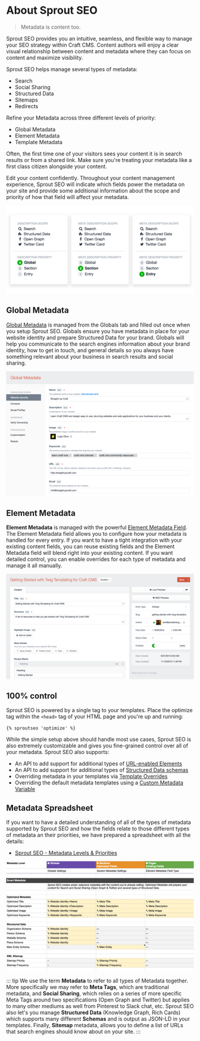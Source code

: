 # About Sprout SEO

> Metadata is content too.

Sprout SEO provides you an intuitive, seamless, and flexible way to manage your SEO strategy within Craft CMS. Content authors will enjoy a clear visual relationship between content and metadata where they can focus on content and maximize visibility.

Sprout SEO helps manage several types of metadata:

- Search
- Social Sharing
- Structured Data
- Sitemaps
- Redirects

Refine your Metadata across three different levels of priority:

- Global Metadata
- Element Metadata
- Template Metadata

Often, the first time one of your visitors sees your content it is in search results or from a shared link. Make sure you're treating your metadata like a first class citizen alongside your content. 

Edit your content confidently. Throughout your content management experience, Sprout SEO will indicate which fields power the metadata on your site and provide some additional information about the scope and priority of how that field will affect your metadata.

![Element Metadata Hints](../images/seo/sprout-seo-metadata-hints.png)

## Global Metadata

[Global Metadata](./global-metadata.md) is managed from the Globals tab and filled out once when you setup Sprout SEO. Globals ensure you have metadata in place for your website identity and prepare Structured Data for your brand. Globals will help you communicate to the search engines information about your brand identity, how to get in touch, and general details so you always have something relevant about your business in search results and social sharing.

![Global Metadata](../images/seo/sproutseo-global-metadata.png)

## Element Metadata

**Element Metadata** is managed with the powerful [Element Metadata Field](./element-metadata-field.md). The Element Metadata field allows you to configure how your metadata is handled for every entry. If you want to have a tight integration with your existing content fields, you can reuse existing fields and the Element Metadata field will blend right into your existing content. If you want detailed control, you can enable overrides for each type of metadata and manage it all manually.

![Element Metadata Field](../images/seo/sprout-seo-fieldtype.png)



## 100% control

Sprout SEO is powered by a single tag to your templates. Place the optimize tag within the `<head>` tag of your HTML page and you're up and running:

``` twig
{% sproutseo 'optimize' %}
```

While the simple setup above should handle most use cases, Sprout SEO is also extremely customizable and gives you fine-grained control over all of your metadata. Sprout SEO also supports:

- An API to add support for additional types of [URL-enabled Elements](custom-url-enabled-sections.md)
- An API to add support for additional types of [Structured Data schemas](./custom-schema.md)
- Overriding metadata in your templates via [Template Overrides](./template-overrides.md)
- Overriding the default metadata templates using a [Custom Metadata Variable](./custom-metadata-variable.md)

## Metadata Spreadsheet

If you want to have a detailed understanding of all of the types of metadata supported by Sprout SEO and how the fields relate to those different types of metadata an their priorities, we have prepared a spreadsheet with all the details:

- [Sprout SEO - Metadata Levels & Priorities](https://docs.google.com/spreadsheets/d/1OWvJVPkxdiqiemT2AMX76yPacLfi3aBuyRhgRy4_NIU/edit?usp=sharing)

![Metadata Levels and Priorities Spreadsheet](../images/seo/sprout-seo-metadata-spreadsheet.png)

::: tip
We use the term **Metadata** to refer to all types of Metadata together. More specifically we may refer to **Meta Tags**, which are traditional metadata, and **Social Sharing**, which relies on a series of more specific Meta Tags around two specifications (Open Graph and Twitter) but applies to many other mediums as well from Pinterest to Slack chat, etc. Sprout SEO also let's you manage **Structured Data** (Knowledge Graph, Rich Cards) which supports many different **Schemas** and is output as JSON-LD in your templates. Finally, **Sitemap** metadata, allows you to define a list of URLs that search engines should know about on your site.
:::
